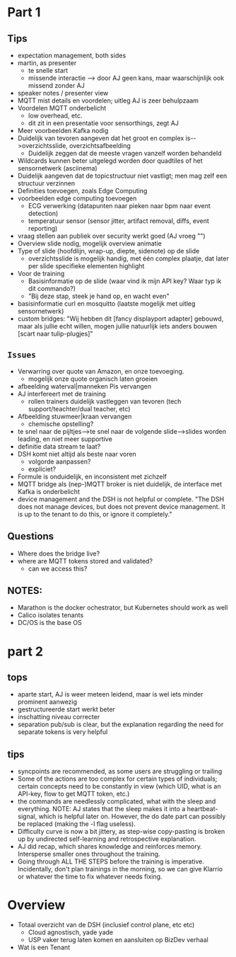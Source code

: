 # Part 1
## Tips
* expectation management, both sides
* martin, as presenter
    - te snelle start
    - missende interactie --> door AJ geen kans, maar waarschijnlijk ook missend zonder AJ
* speaker notes / presenter view
* MQTT mist details en voordelen; uitleg AJ is zeer behulpzaam
* Voordelen MQTT onderbelicht
    - low overhead, etc.
    - dit zit in een presentatie voor sensorthings, zegt AJ
* Meer voorbeelden Kafka nodig
* Duidelijk van tevoren aangeven dat het groot en complex is-->overzichtsslide, overzichtsafbeelding
    - Duidelijk zeggen dat de meeste vragen vanzelf worden behandeld
* Wildcards kunnen beter uitgelegd worden door quadtiles of het sensornetwerk (asciinema)
* Duidelijk aangeven dat de topicstructuur niet vastligt; men mag zelf een structuur verzinnen
* Definities toevoegen, zoals Edge Computing
* voorbeelden edge computing toevoegen
    - ECG verwerking (datapunten naar pieken naar bpm naar event detection)
    - temperatuur sensor (sensor jitter, artifact removal, diffs, event reporting)
* vraag stellen aan publiek over security werkt goed (AJ vroeg "")
* Overview slide nodig, mogelijk overview animatie
* Type of slide (hoofdlijn, wrap-up, diepte, sidenote) op de slide
    - overzichtsslide is mogelijk handig, met één complex plaatje, dat later per slide specifieke elementen highlight
* Voor de training
    - Basisinformatie op de slide (waar vind ik mijn API key? Waar typ ik dit commando?)
    - "Bij deze stap, steek je hand op, en wacht even"
* basisinformatie curl en mosquitto (laatste mogelijk met uitleg sensornetwerk)
* custom bridges: "Wij hebben dit [fancy displayport adapter] gebouwd, maar als jullie echt willen, mogen jullie natuurlijk iets anders bouwen [scart naar tulip-plugjes]"

## `Issues`
* Verwarring over quote van Amazon, en onze toevoeging. 
    - mogelijk onze quote organisch laten groeien
* afbeelding waterval|manneken Pis vervangen
* AJ interfereert met de training
    - rollen trainers duidelijk vastleggen van tevoren (tech support/teachter/dual teacher, etc)
* Afbeelding stuwmeer|kraan vervangen
    - chemische opstelling?
* te snel naar de pijltjes-->te snel naar de volgende slide-->slides worden leading, en niet meer supportive
* definitie data stream te laat?
* DSH komt niet altijd als beste naar voren
    - volgorde aanpassen?
    - expliciet?
* Formule is onduidelijk, en inconsistent met zichzelf
* MQTT bridge als (nep-)MQTT broker is niet duidelijk, de interface met Kafka is onderbelicht
* device management and the DSH is not helpful or complete. "The DSH does not manage devices, but does not prevent device management. It is up to the tenant to do this, or ignore it completely."

## Questions
* Where does the bridge live?
* where are MQTT tokens stored and validated?
    - can we access this?

## NOTES:
* Marathon is the docker ochestrator, but Kubernetes should work as well
* Calico isolates tenants
* DC/OS is the base OS

# part 2

## tops
- aparte start, AJ is weer meteen leidend, maar is wel iets minder prominent aanwezig
- gestructureerde start werkt beter
- inschatting niveau correcter
- separation pub/sub is clear, but the explanation regarding the need for separate tokens is very helpful

## tips
- syncpoints are recommended, as some users are struggling or trailing
- Some of the actions are too complex for certain types of individuals; certain concepts need to be constantly in view (which UID, what is an API-key, flow to get MQTT token, etc.)
- the commands are needlessly complicated, what with the sleep and everything. NOTE: AJ states that the sleep makes it into a heartbeat-signal, which is helpful later on. However, the do date part can possibly be replaced (making the -l flag useless).
- Difficulty curve is now a bit jittery, as step-wise copy-pasting is broken up by undirected self-learning and retrospective explanation.
- AJ did recap, which shares knowledge and reinforces memory. Intersperse smaller ones throughout the training.
- Going through ALL THE STEPS before the training is imperative. Incidentally, don't plan trainings in the morning, so we can give Klarrio or whatever the time to fix whatever needs fixing.



# Overview

* Totaal overzicht van de DSH (inclusief control plane, etc etc)
    * Cloud agnostisch, yade yade
    * USP vaker terug laten komen en aansluiten op BizDev verhaal
* Wat is een Tenant